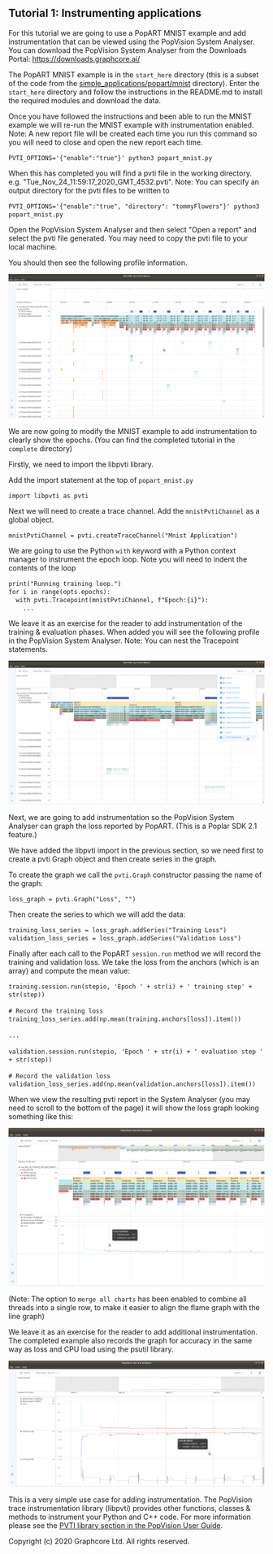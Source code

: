 Tutorial 1: Instrumenting applications
--------------------------------------

For this tutorial we are going to use a PopART MNIST example and add instrumentation that can be viewed using the PopVision System Analyser. You can download the PopVision System Analyser from the Downloads Portal: <https://downloads.graphcore.ai/>

The PopART MNIST example is in the `start_here` directory (this is a subset of the code from the [simple_applications/popart/mnist](../../../simple_applications/popart/mnist) directory). Enter the `start_here` directory and follow the instructions in the README.md to install the required modules and download the data.

Once you have followed the instructions and been able to run the MNIST example we will re-run the MNIST example with instrumentation enabled. Note: A new report file will be created each time you run this command so you will need to close and open the new report each time.

    PVTI_OPTIONS='{"enable":"true"}' python3 popart_mnist.py


When this has completed you will find a pvti file in the working directory. e.g. "Tue_Nov_24_11:59:17_2020_GMT_4532.pvti". Note: You can specify an output directory for the pvti files to be written to

    PVTI_OPTIONS='{"enable":"true", "directory": "tommyFlowers"}' python3 popart_mnist.py

Open the PopVision System Analyser and then select "Open a report" and select the pvti file generated. You may need to copy the pvti file to your local machine.

You should then see the following profile information.

![PopVision System Analyser screenshot of mnist](./screenshots/mnist.png)

We are now going to modify the MNIST example to add instrumentation to clearly show the epochs. (You can find the completed tutorial in the `complete` directory)

Firstly, we need to import the libpvti library.

Add the import statement at the top of `popart_mnist.py`

    import libpvti as pvti

Next we will need to create a trace channel. Add the `mnistPvtiChannel` as a global object.

    mnistPvtiChannel = pvti.createTraceChannel("Mnist Application")

We are going to use the Python `with` keyword with a Python context manager to instrument the epoch loop. Note you will need to indent the contents of the loop

    print("Running training loop.")
    for i in range(opts.epochs):
      with pvti.Tracepoint(mnistPvtiChannel, f"Epoch:{i}"):
        ...

We leave it as an exercise for the reader to add instrumentation of the training & evaluation phases. When added you will see the following profile in the PopVision System Analyser. Note: You can nest the Tracepoint statements.

![PopVision System Analyser screenshot of instrumented mnist](./screenshots/mnist_instrumented.png)

Next, we are going to add instrumentation so the PopVision System Analyser can graph the loss reported by PopART. (This is a Poplar SDK 2.1 feature.)

We have added the libpvti import in the previous section, so we need first to create a pvti Graph object and then create series in the graph.

To create the graph we call the `pvti.Graph` constructor passing the name of the graph:

    loss_graph = pvti.Graph("Loss", "")

Then create the series to which we will add the data:

    training_loss_series = loss_graph.addSeries("Training Loss")
    validation_loss_series = loss_graph.addSeries("Validation Loss")

Finally after each call to the PopART `session.run` method we will record the training and validation loss. We take the loss from the anchors (which is an array) and compute the mean value:

    training.session.run(stepio, 'Epoch ' + str(i) + ' training step' + str(step))

    # Record the training loss
    training_loss_series.add(np.mean(training.anchors[loss]).item())

    ...

    validation.session.run(stepio, 'Epoch ' + str(i) + ' evaluation step ' + str(step))

    # Record the validation loss
    validation_loss_series.add(np.mean(validation.anchors[loss]).item())


When we view the resulting pvti report in the System Analyser (you may need to scroll to the bottom of the page) it will show the loss graph looking something like this:

![PopVision System Analyser screenshot of instrumented mnist loss](./screenshots/mnist_instrumented_loss.png)

(Note: The option to `merge all charts` has been enabled to combine all threads into a single row, to make it easier to align the flame graph with the line graph)

We leave it as an exercise for the reader to add additional instrumentation. The completed example also
records the graph for accuracy in the same way as loss and CPU load using the psutil library.

![PopVision System Analyser screenshot of instrumented mnist loss, accuracy & cpuload](./screenshots/mnist_instrumented_loss_accuracy_cpuload.png)


This is a very simple use case for adding instrumentation. The PopVision trace instrumentation library (libpvti) provides other functions, classes & methods to instrument your Python and C++ code. For more information please see the <a href=https://docs.graphcore.ai/projects/graphcore-popvision-user-guide/en/latest/system/system.html#using-the-libpvti-api>PVTI library section in the PopVision User Guide</a>.

Copyright (c) 2020 Graphcore Ltd. All rights reserved.
